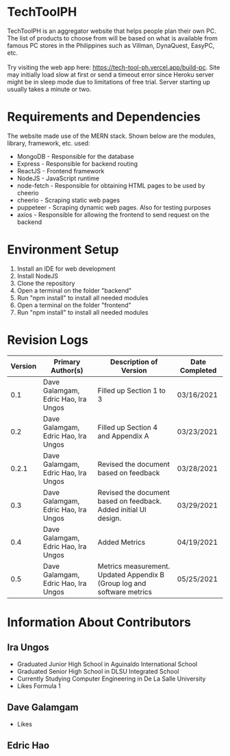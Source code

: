 # TechToolPH
TechToolPH is an aggregator website that helps people plan their own PC. The list of products to choose from will be based on what is available from famous PC stores in the Philippines such as Villman, DynaQuest, EasyPC, etc.
<br> <br>
Try visiting the web app here: https://tech-tool-ph.vercel.app/build-pc. Site may initially load slow at first or send a timeout error since Heroku server might be in sleep mode due to limitations of free trial. Server starting up usually takes a minute or two.

# Requirements and Dependencies
The website made use of the MERN stack. Shown below are the modules, library, framework, etc. used:
* MongoDB - Responsible for the database
* Express - Responsible for backend routing
* ReactJS - Frontend framework
* NodeJS - JavaScript runtime
* node-fetch - Responsible for obtaining HTML pages to be used by cheerio
* cheerio - Scraping static web pages
* puppeteer - Scraping dynamic web pages. Also for testing purposes
* axios - Responsible for allowing the frontend to send request on the backend

# Environment Setup
1. Install an IDE for web development
2. Install NodeJS
3. Clone the repository
4. Open a terminal on the folder "backend"
5. Run "npm install" to install all needed modules
6. Open a terminal on the folder "frontend"
7. Run "npm install" to install all needed modules

# Revision Logs
Version | Primary Author(s) | Description of Version | Date Completed
--------|-------------------|------------------------|---------------
0.1 | Dave Galamgam, Edric Hao, Ira Ungos | Filled up Section 1 to 3 | 03/16/2021
0.2 | Dave Galamgam, Edric Hao, Ira Ungos | Filled up Section 4 and Appendix A | 03/23/2021
0.2.1 | Dave Galamgam, Edric Hao, Ira Ungos | Revised the document based on feedback | 03/28/2021
0.3 | Dave Galamgam, Edric Hao, Ira Ungos | Revised the document based on feedback. Added initial UI design. | 03/29/2021
0.4 | Dave Galamgam, Edric Hao, Ira Ungos | Added Metrics  | 04/19/2021
0.5 | Dave Galamgam, Edric Hao, Ira Ungos | Metrics measurement. Updated Appendix B (Group log and software metrics | 05/25/2021

# Information About Contributors
## Ira Ungos
* Graduated Junior High School in Aguinaldo International School
* Graduated Senior High School in DLSU Integrated School
* Currently Studying Computer Engineering in De La Salle University
* Likes Formula 1

## Dave Galamgam
* Likes 

## Edric Hao
